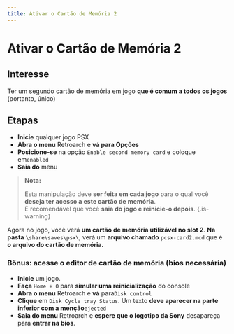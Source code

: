 ```yaml
---
title: Ativar o Cartão de Memória 2
---
```


# Ativar o Cartão de Memória 2

## Interesse <a id="interesse"></a>

Ter um segundo cartão de memória em jogo **que é comum a todos os jogos** \(portanto, único\)

## Etapas​ <a id="etapas"></a>

* **Inicie** qualquer jogo PSX
* **Abra o menu** Retroarch e **vá para Opções**
* **Posicione-se** na opção `Enable second memory card` e coloque em`enabled`
* **Saia do** menu


>**Nota:**
>
>Esta manipulação deve **ser feita em cada jogo** para o qual você **deseja ter acesso a este cartão de memória**.  
>É recomendável que você **saia do jogo e reinicie-o depois**.
{.is-warning}

Agora no jogo, você verá **um cartão de memória utilizável no slot 2**. **Na pasta** `\share\saves\psx\`, verá um **arquivo chamado** `pcsx-card2.mcd` que é **o arquivo do cartão de memória.**

### Bônus: acesse o editor de cartão de memória \(bios necessária\)​ <a id="bonus-acesse-o-editor-de-cartao-de-memoria-bios-necessaria"></a>

* **Inicie** um jogo.
* **Faça** `Home + O` para **simular uma reinicialização** do console
* **Abra o menu** Retroarch e **vá** para`Disk control`
* **Clique** em `Disk Cycle tray Status`. Um texto **deve aparecer na parte inferior com a menção**`ejected`
* **Saia do menu** Retroarch e **espere que o logotipo da Sony** desapareça para **entrar na bios**.

